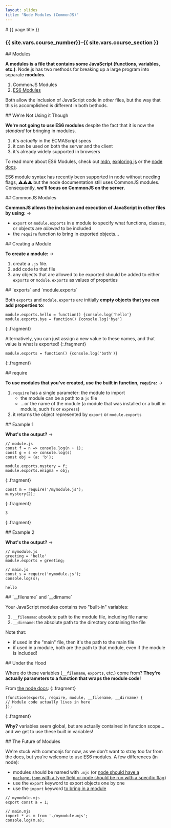 ```yaml
---
layout: slides
title: "Node Modules (CommonJS)"
---
```


<section markdown="block" class="intro-slide">
# {{ page.title }}

### {{ site.vars.course_number}}-{{ site.vars.course_section }}

<p><small></small></p>
</section>


<section markdown="block">
## Modules

__A modules is a file that contains some JavaScript (functions, variables, etc.)__. Node.js has two methods for breaking up a large program into separate __modules__.

1. CommonJS Modules
2. [ES6 Modules](https://nodejs.org/api/esm.html)

Both allow the inclusion of JavaScript code in _other_ files, but the way that this is accomplished is different in both bethods.


</section>

<section markdown="block">
## We're Not Using it Though 

__We're not going to use ES6 modules__ despite the fact that it is now the _standard_ for bringing in modules.

1. it's _actually_ in the ECMAScript specs
2. it can be used on both the server and the client
3. it's already widely supported in browsers

To read more about ES6 Modules, check out [mdn](https://developer.mozilla.org/en-US/docs/Web/JavaScript/Guide/Modules), [exploring js](https://exploringjs.com/es6/ch_modules.html#sec_basics-of-es6-modules) or the [node docs](https://nodejs.org/api/esm.html#esm_modules_ecmascript_modules).

ES6 module syntax has recently been supported in node without needing flags, ⚠️⚠️⚠️ but the node documentation still uses CommonJS modules. Consequently, __we'll focus on CommonJS on the server__.

</section>

<section markdown="block">
## CommonJS Modules

__CommonJS allows the inclusion and execution of JavaScript in other files by using:__ &rarr;

* `export` or `module.exports` in a module to specify what functions, classes, or objects are _allowed_ to be included
* the `require` function to bring in exported objects...

</section>

<section markdown="block">
## Creating a Module

__To create a module:__ &rarr;

1. create a `.js` file.
2. add code to that file
3. any objects that are allowed to be exported should be added to either `exports` or `module.exports` as values of properties

</section>

<section markdown="block">
## `exports` and `module.exports`

Both `exports` and `module.exports` are initially __empty objects that you can add properties to__:

```
module.exports.hello = function() {console.log('hello'}
module.exports.bye = function() {console.log('bye'}
```
{:.fragment}

Alternatively, you can just assign a new value to these names, and that value is what is exported!
{:.fragment}

```
module.exports = function() {console.log('both')}
```
{:.fragment}

</section>
<section markdown="block">
## require

__To use modules that you've created, use the built in function, `require`:__  &rarr;

1. `require` has a single parameter: the module to import
	* the module can be a path to a `js` file
	* ...or the name of the module (a module that was installed or a built in module, such `fs` or `express`)
2. it returns the object represented by `export` or `module.exports`

</section>

<section markdown="block">
## Example 1

__What's the output?__ &rarr;

```
// module.js
const f = n => console.log(n + 1);
const g = s => console.log(s)
const obj = {a: 'b'};

module.exports.mystery = f;
module.exports.enigma = obj;
```
{:.fragment}

```
const m = require('/mymodule.js');
m.mystery(2);
```
{:.fragment}

```
3
```
{:.fragment}

</section>

<section markdown="block">
## Example 2

__What's the output?__ &rarr;

```
// mymodule.js
greeting = 'hello'
module.exports = greeting;

// main.js
const s = require('mymodule.js');
console.log(s);
```

```
hello
```

</section>

<section markdown="block">
## `__filename` and `__dirname`

Your JavaScript modules contains two "built-in" variables:

1. `__filename`: absolute path to the module file, including file name
2. `__dirname`: the absolute path to the directory containing the file

Note that:

* if used in the "main" file, then it's the path to the main file
* if used in a module, both are the path to that module, even if the module is included!

</section>


<section markdown="block">
## Under the Hood

Where do these variables (`__filename`, `exports`, etc.) come from? __They're actually parameters to a function that wraps the module code!__

From [the node docs](https://nodejs.org/api/modules.html#modules_the_module_wrapper):
{:.fragment}

```
(function(exports, require, module, __filename, __dirname) {
// Module code actually lives in here
});
```
{:.fragment}

__Why?__ <span class="fragment">variables seem global, but are actually contained in function scope... and we get to use these built in variables!</span>
</section>

<section markdown="block">
## The Future of Modules

We're stuck with commonjs for now, as we don't want to stray too far from the docs, but you're welcome to use ES6 modules. A few differences (in node):

* modules should be named with `.mjs` (or [node should have a `package.json` with a type field or node should be run with a specific flag](https://nodejs.org/api/esm.html#esm_enabling))
* use the `export` keyword to export objects one by one
* use the `import` keyword [to bring in a module](https://nodejs.org/api/esm.html#esm_import_specifiers)

```
// mymodule.mjs
export const a = 1;

// main.mjs
import * as m from './mymodule.mjs';
console.log(m.a);  
```
</section>
